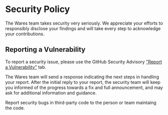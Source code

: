 # Security Policy

The Wares team takes security very seriously. We appreciate your efforts to responsibly disclose your findings and will take every step to acknowledge your contributions.

## Reporting a Vulnerability

To report a security issue, please use the GitHub Security Advisory ["Report a Vulnerability"](https://github.com/lochnessdragon/wares/security/advisories/new) tab.

The Wares team will send a response indicating the next steps in handling your report. After the initial reply to your report, the security team will keep you informed of the progress towards a fix and full announcement, and may ask for additional information and guidance.

Report security bugs in third-party code to the person or team maintaing the code.
